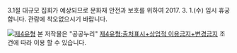 3.1절 대규모 집회가 예상되므로 문화재 안전과 보호를 위하여 2017. 3. 1.(수) 임시 휴궁합니다. 관람에 착오없으시기 바랍니다.

[![제4유형](http://www.kogl.or.kr/open/web/images/images_2014/codetype/new_img_opentype04.png)](http://www.kogl.or.kr/info/licenseType4.do) 본 저작물은 "공공누리" [제4유형:출처표시+상업적 이용금지+변경금지](http://www.kogl.or.kr/info/licenseType4.do) 조건에 따라 이용 할 수 있습니다.